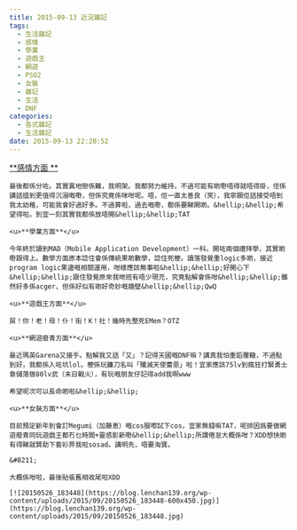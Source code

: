 ```yaml
---
title: 2015-09-13 近況雜記
tags:
  - 生活雜記
  - 感情
  - 學業
  - 遊戲王
  - 網遊
  - PSO2
  - 女裝
  - 雜記
  - 生活
  - DNF
categories:
  - 各式雜記
  - 生活雜記
date: 2015-09-13 22:20:52
---
```


<u>**感情方面 **</u>

	最後都係分咗。其實異地戀係難，我明架。我都努力維持，不過可能有啲嘢唔得就唔得掛，佢係講話搵到更值得沉溺嘅嘢，但係究竟係咪咁呢。唔，佢一直太善良（笑），我寧願佢話接受唔到我太幼稚，可能我會好過好多。不過算啦，過去嘅嘢，都係要睇開啲。&hellip;&hellip;希望得啦。到宜一刻其實我都係放唔開&hellip;&hellip;TAT

	<u>**學業方面**</u>

	今年終於讀到MAD（Mobile Application Development）一科。開咗兩個禮拜學，其實啲嘢跟得上。數學方面原本諗住會係傳統果啲數學，諗住死梗。讀落發覺重logic多啲，接近program logic果邊嘅相關運用，咁樣應該無事啦&hellip;&hellip;好開心下&hellip;&hellip;跟住發覺原來我哋班有唔少現充，究竟點解會係咁&hellip;&hellip;雖然好多係acger，但係好似有啲好奇妙嘅牆壁&hellip;&hellip;QwQ

	<u>**遊戲王方面**</u>

	屌！你！老！母！仆！街！K！社！幾時先整死EMem？OTZ

	<u>**網遊廢青方面**</u>

	最近瑪英Garena又接手。點解我又話「又」？記得天國嘅DNF嘛？講真我怕重蹈覆轍，不過點到好，我都係入咗坑lol。梗係玩鐮刀名叫「殲滅天使蕾恩」啦！宜家應該75lv到瘋狂打緊勇士章儲落做80lv武（末日戰火），有玩嘅朋友仔記得add我啊www

	希望呢次可以長命啲啦&hellip;&hellip;

	<u>**女裝方面**</u>

	目前預定新年到會訂Megumi（加藤恵）嘅cos服嚟試下cos，宜家無錢嘛TAT，呢排因爲要做網遊廢青同玩遊戲王都冇乜時間+靈感影新嘢&hellip;&hellip;所謂倦怠大概係咁？XDD想快啲有得睇就贊助下套衫畀我啦sosad。講明先，唔要淘寶。

	&#8211;

	大概係咁啦，最後貼張舊相收尾啦XDD

	[![20150526_183448](https://blog.lenchan139.org/wp-content/uploads/2015/09/20150526_183448-600x450.jpg)](https://blog.lenchan139.org/wp-content/uploads/2015/09/20150526_183448.jpg)
